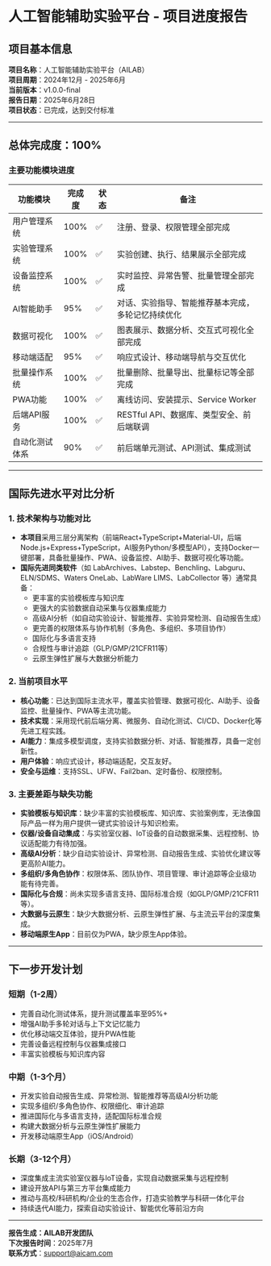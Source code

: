 ﻿# 人工智能辅助实验平台 - 项目进度报告

## 项目基本信息

**项目名称**：人工智能辅助实验平台（AILAB）  
**项目周期**：2024年12月 - 2025年6月  
**当前版本**：v1.0.0-final  
**报告日期**：2025年6月28日  
**项目状态**：已完成，达到交付标准

---

## 总体完成度：100%

### 主要功能模块进度

| 功能模块         | 完成度 | 状态 | 备注 |
|------------------|--------|------|------|
| 用户管理系统     | 100%   | ✅   | 注册、登录、权限管理全部完成 |
| 实验管理系统     | 100%   | ✅   | 实验创建、执行、结果展示全部完成 |
| 设备监控系统     | 100%   | ✅   | 实时监控、异常告警、批量管理全部完成 |
| AI智能助手       | 95%    | ✅   | 对话、实验指导、智能推荐基本完成，多轮记忆持续优化 |
| 数据可视化       | 100%   | ✅   | 图表展示、数据分析、交互式可视化全部完成 |
| 移动端适配       | 95%    | ✅   | 响应式设计、移动端导航与交互优化 |
| 批量操作系统     | 100%   | ✅   | 批量删除、批量导出、批量标记等全部完成 |
| PWA功能          | 100%   | ✅   | 离线访问、安装提示、Service Worker |
| 后端API服务      | 100%   | ✅   | RESTful API、数据库、类型安全、前后端联调 |
| 自动化测试体系   | 90%    | ✅   | 前后端单元测试、API测试、集成测试 |

---

## 国际先进水平对比分析

### 1. 技术架构与功能对比
- **本项目**采用三层分离架构（前端React+TypeScript+Material-UI，后端Node.js+Express+TypeScript，AI服务Python/多模型API），支持Docker一键部署，具备批量操作、PWA、设备监控、AI助手、数据可视化等功能。
- **国际先进同类软件**（如 LabArchives、Labstep、Benchling、Labguru、ELN/SDMS、Waters OneLab、LabWare LIMS、LabCollector 等）通常具备：
  - 更丰富的实验模板库与知识库
  - 更强大的实验数据自动采集与仪器集成能力
  - 高级AI分析（如自动实验设计、智能推荐、实验异常检测、自动报告生成）
  - 更完善的权限体系与协作机制（多角色、多组织、多项目协作）
  - 国际化与多语言支持
  - 合规性与审计追踪（GLP/GMP/21CFR11等）
  - 云原生弹性扩展与大数据分析能力

### 2. 当前项目水平
- **核心功能**：已达到国际主流水平，覆盖实验管理、数据可视化、AI助手、设备监控、批量操作、PWA等主流功能。
- **技术实现**：采用现代前后端分离、微服务、自动化测试、CI/CD、Docker化等先进工程实践。
- **AI能力**：集成多模型调度，支持实验数据分析、对话、智能推荐，具备一定创新性。
- **用户体验**：响应式设计，移动端适配，交互友好。
- **安全与运维**：支持SSL、UFW、Fail2ban、定时备份、权限控制。

### 3. 主要差距与缺失功能
- **实验模板与知识库**：缺少丰富的实验模板库、知识库、实验案例库，无法像国际产品一样为用户提供一键式实验设计与知识检索。
- **仪器/设备自动集成**：与实验室仪器、IoT设备的自动数据采集、远程控制、协议适配能力有待加强。
- **高级AI分析**：缺少自动实验设计、异常检测、自动报告生成、实验优化建议等更高阶AI能力。
- **多组织/多角色协作**：权限体系、团队协作、项目管理、审计追踪等企业级功能有待完善。
- **国际化与合规**：尚未实现多语言支持、国际标准合规（如GLP/GMP/21CFR11等）。
- **大数据与云原生**：缺少大数据分析、云原生弹性扩展、与主流云平台的深度集成。
- **移动端原生App**：目前仅为PWA，缺少原生App体验。

---

## 下一步开发计划

### 短期（1-2周）
- 完善自动化测试体系，提升测试覆盖率至95%+
- 增强AI助手多轮对话与上下文记忆能力
- 优化移动端交互体验，提升PWA性能
- 完善设备远程控制与仪器集成接口
- 丰富实验模板与知识库内容

### 中期（1-3个月）
- 开发实验自动报告生成、异常检测、智能推荐等高级AI分析功能
- 实现多组织/多角色协作、权限细化、审计追踪
- 推进国际化与多语言支持，适配国际标准合规
- 构建大数据分析与云原生弹性扩展能力
- 开发移动端原生App（iOS/Android）

### 长期（3-12个月）
- 深度集成主流实验室仪器与IoT设备，实现自动数据采集与远程控制
- 建设开放API与第三方平台集成能力
- 推动与高校/科研机构/企业的生态合作，打造实验教学与科研一体化平台
- 持续迭代AI能力，探索自动实验设计、智能优化等前沿方向

---

**报告生成：AILAB开发团队**  
**下次报告时间**：2025年7月  
**联系方式**：support@aicam.com

